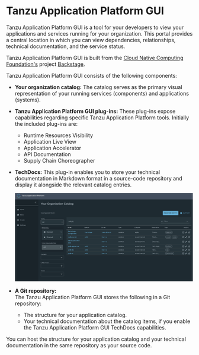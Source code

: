 # Tanzu Application Platform GUI

Tanzu Application Platform GUI is a tool for your developers to view your
applications and services running for your organization.
This portal provides a central location in which you can view dependencies, relationships, technical
documentation, and the service status.

Tanzu Application Platform GUI is built from the
[Cloud Native Computing Foundation's](https://www.cncf.io/) project [Backstage](https://backstage.io/).

Tanzu Application Platform GUI consists of the following components:

* **Your organization catalog:**
  The catalog serves as the primary visual representation of your running services (components) and
  applications (systems).

* **Tanzu Application Platform GUI plug-ins:**
  These plug-ins expose capabilities regarding specific Tanzu Application Platform tools.
  Initially the included plug-ins are:

  * Runtime Resources Visibility
  * Application Live View
  * Application Accelerator
  * API Documentation
  * Supply Chain Choreographer

* **TechDocs:**
  This plug-in enables you to store your technical documentation in Markdown format in a source-code
  repository and display it alongside the relevant catalog entries.

  ![Screenshot of a Tanzu Application Platform catalog displayed within the Tanzu Application Platform GUI.](images/tap-gui-catalog.png)

* **A Git repository:**  
  The Tanzu Application Platform GUI stores the following in a Git repository:

  * The structure for your application catalog.
  * Your technical documentation about the catalog items, if you enable the Tanzu Application Platform GUI TechDocs capabilities.

You can host the structure for your application catalog and your technical documentation in the same
repository as your source code.
